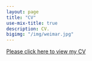 ```yaml
---
layout: page
title: "CV"
use-mix-title: true
description: CV.
bigimg: "/img/weimar.jpg"
---
```

<a href="https://yongkwangk.github.io/files/CV_KIM_2019.pdf" target="_blank">Please click here to view my CV</a>

